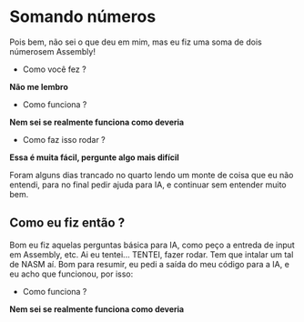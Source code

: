 # Somando números
Pois bem, não sei o que deu em mim, mas eu fiz uma soma de dois númerosem Assembly!
- Como você fez ?
  
**Não me lembro**
  
- Como funciona ?
  
**Nem sei se realmente funciona como deveria**

- Como faz isso rodar ?
  
**Essa é muita fácil, pergunte algo mais difícil**
  
Foram alguns dias trancado no quarto lendo um monte de coisa que eu não entendi, para no final pedir ajuda para IA, e continuar sem entender muito bem.

## Como eu fiz então ?

Bom eu fiz aquelas perguntas básica para IA, como peço a entreda de input em Assembly, etc.
Ai eu tentei... TENTEI, fazer rodar. Tem que intalar um tal de NASM aí.
Bom para resumir, eu pedi a saída do meu código para a IA, e eu acho que funcionou, por isso:

- Como funciona ?
  
**Nem sei se realmente funciona como deveria**
